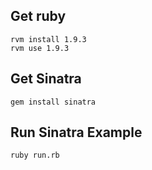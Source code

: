 ## Get ruby

    rvm install 1.9.3
    rvm use 1.9.3

## Get Sinatra

    gem install sinatra

## Run Sinatra Example

    ruby run.rb
